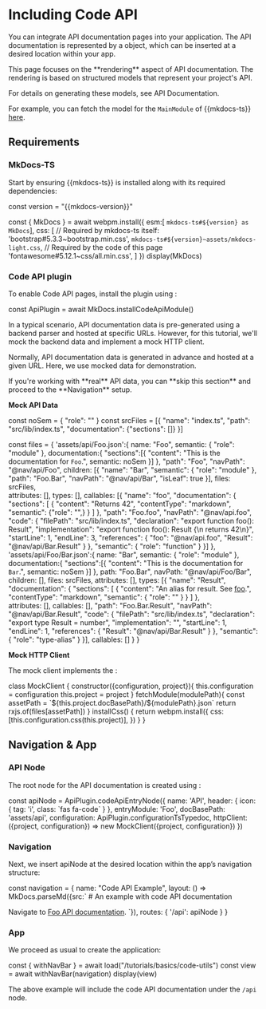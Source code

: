 # Including Code API

You can integrate API documentation pages into your application.
The API documentation is represented by a <api-link target='Navigation'></api-link> object, 
which can be inserted at a desired location within your app.

<note level='warning' title="Important">
This page focuses on the **rendering** aspect of API documentation. The rendering is based on structured models that
represent your project's API.

For details on generating these models, see <cross-link target="api-backend">API Documentation</cross-link>.

For example, you can fetch the model for the `MainModule` of {{mkdocs-ts}}
<a target="_blank" href="../assets/api/mkdocs-ts/MainModule.json">here</a>.
</note>

## Requirements

### MkDocs-TS

Start by ensuring {{mkdocs-ts}} is installed along with its required dependencies:

<js-cell>
const version = "{{mkdocs-version}}"

const { MkDocs } = await webpm.install({
    esm:[ `mkdocs-ts#${version} as MkDocs`],
    css: [
        // Required by mkdocs-ts itself:
        'bootstrap#5.3.3~bootstrap.min.css',
        `mkdocs-ts#${version}~assets/mkdocs-light.css`,
        // Required by the code of this page
        'fontawesome#5.12.1~css/all.min.css',
    ]
})
display(MkDocs)
</js-cell>

### Code API plugin

To enable Code API pages, install the <api-link target='CodeApi'></api-link> plugin using
<api-link target='installCodeApiModule'></api-link>:

<js-cell>
const ApiPlugin = await MkDocs.installCodeApiModule()
</js-cell>

In a typical scenario, API documentation data is pre-generated using a backend parser and hosted at specific URLs.
However, for this tutorial, we'll mock the backend data and implement a mock HTTP client.

Normally, API documentation data is generated in advance and hosted at a given URL.
Here, we use mocked data for demonstration.

<note level="hint"> 
If you're working with **real** API data, you can **skip this section** and proceed to the 
**Navigation** setup.
</note>

<note level="abstract" title="Mock client" expandable="true" mode="stateful">

**Mock API Data**

<note level='abstract' title="Mock Data" expandable="true" mode="stateful">
<js-cell>
const noSem = { "role": "" }
const srcFiles = [{
    "name": "index.ts",
    "path": "src/lib/index.ts",
    "documentation": {"sections": []}
}]

const files = {
    'assets/api/Foo.json':{
        name: "Foo",
        semantic: { "role": "module" },
        documentation:{
            "sections":[{
                "content": "This is the documentation for `Foo`.",
                semantic: noSem
            }]
        },
        "path": "Foo",
        "navPath": "@nav/api/Foo",
        children: [{
            "name": "Bar",
            "semantic": { "role": "module" },
            "path": "Foo.Bar",
            "navPath": "@nav/api/Bar",
            "isLeaf": true
        }],
        files: srcFiles,       
        attributes: [],
        types: [],
        callables: [{
             "name": "foo",
             "documentation": {
                 "sections": [
                     {
                        "content": "Returns 42", "contentType": "markdown", "semantic": {"role": "",}
                      }
                ]
              },
             "path": "Foo.foo",
             "navPath": "@nav/api.foo",
             "code": {
                 "filePath": "src/lib/index.ts",
                 "declaration": "export function foo(): Result",
                 "implementation": "export function foo(): Result {\n    returns 42\n}",
                 "startLine": 1,
                 "endLine": 3,
                 "references": {
                     "foo": "@nav/api.foo",
                     "Result": "@nav/api/Bar.Result"
                 }
             },
             "semantic": { "role": "function" }
        }]
    },
    'assets/api/Foo/Bar.json':{
            name: "Bar",
            semantic: { "role": "module" },
            documentation:{
                "sections":[{
                    "content": "This is the documentation for `Bar`.",
                    semantic: noSem
                }]
            },
            path: "Foo.Bar",
            navPath: "@nav/api/Foo/Bar",
            children: [],
            files: srcFiles,
            attributes: [],
            types: [{
                 "name": "Result",
                 "documentation": {
                     "sections": [
                         {
                            "content": "An alias for result. See [foo](@nav/api.foo).",
                            "contentType": "markdown", 
                            "semantic": { "role": "" }
                         }
                    ]
                  },    
                 attributes: [],
                 callables: [],
                 "path": "Foo.Bar.Result",
                 "navPath": "@nav/api/Bar.Result",
                 "code": {
                     "filePath": "src/lib/index.ts",
                     "declaration": "export type Result = number",
                     "implementation": "",
                     "startLine": 1,
                     "endLine": 1,
                     "references": {
                         "Result": "@nav/api/Bar.Result"
                     }
                 },
                 "semantic": { "role": "type-alias" }
            }],
            callables: []
        }
}
</js-cell>
</note>

**Mock HTTP Client**

The mock client implements the <api-link target="HttpClientTrait"></api-link>:

<js-cell>
class MockClient {
    constructor({configuration, project}){
        this.configuration = configuration
        this.project = project
    }
    fetchModule(modulePath){
        const assetPath = `${this.project.docBasePath}/${modulePath}.json`
        return rxjs.of(files[assetPath])
    }
    installCss() {
        return webpm.install({
            css: [this.configuration.css(this.project)],
        })
    }
}
</js-cell>

</note>

## Navigation & App

### API Node

The root node for the API documentation is created using
<api-link target="codeApiEntryNode"></api-link>:


<js-cell>
const apiNode = ApiPlugin.codeApiEntryNode({
    name: 'API',
    header: {
        icon: { tag: 'i', class: `fas fa-code` }
    },
    entryModule: 'Foo',
    docBasePath: 'assets/api',
    configuration: ApiPlugin.configurationTsTypedoc,
    httpClient: ({project, configuration}) => new MockClient({project, configuration}) 
})
</js-cell>

### Navigation


Next, we insert apiNode at the desired location within the app’s navigation structure:

<js-cell>
const navigation = {
    name: "Code API Example",
    layout: () => MkDocs.parseMd({src:`
# An example with code API documentation

Navigate to [Foo API documentation](@nav/api).
`}),
    routes: {
        '/api': apiNode
    }
}

</js-cell>

### App

We proceed as usual to create the application:

<js-cell cell-id="app">
const { withNavBar } = await load("/tutorials/basics/code-utils")
const view = await withNavBar(navigation)
display(view)
</js-cell>


<cell-output cell-id="app" full-screen="true" style="aspect-ratio: 1 / 1; min-height: 0px;">
</cell-output>


The above example will include the code API documentation under the `/api` node.
